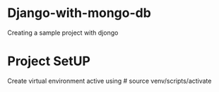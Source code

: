 # Django-with-mongo-db
Creating a sample project with djongo 

# Project SetUP
Create virtual environment
active using  # source venv/scripts/activate

